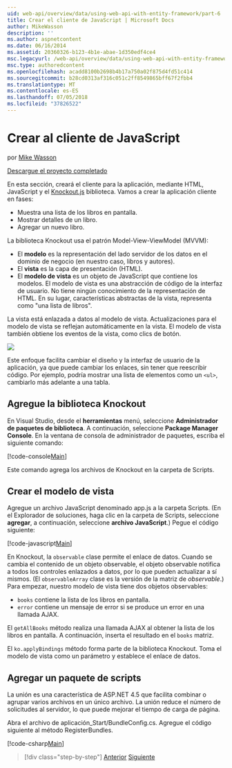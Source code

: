 ```yaml
---
uid: web-api/overview/data/using-web-api-with-entity-framework/part-6
title: Crear el cliente de JavaScript | Microsoft Docs
author: MikeWasson
description: ''
ms.author: aspnetcontent
ms.date: 06/16/2014
ms.assetid: 20360326-b123-4b1e-abae-1d350edf4ce4
msc.legacyurl: /web-api/overview/data/using-web-api-with-entity-framework/part-6
msc.type: authoredcontent
ms.openlocfilehash: acadd8100b2698b4b17a750a02f875d4fd51c414
ms.sourcegitcommit: b28cd0313af316c051c2ff8549865bff67f2fbb4
ms.translationtype: MT
ms.contentlocale: es-ES
ms.lasthandoff: 07/05/2018
ms.locfileid: "37826522"
---
```

<a name="create-the-javascript-client"></a>Crear al cliente de JavaScript
====================
por [Mike Wasson](https://github.com/MikeWasson)

[Descargue el proyecto completado](https://github.com/MikeWasson/BookService)

En esta sección, creará el cliente para la aplicación, mediante HTML, JavaScript y el [Knockout.js](http://knockoutjs.com/) biblioteca. Vamos a crear la aplicación cliente en fases:

- Muestra una lista de los libros en pantalla.
- Mostrar detalles de un libro.
- Agregar un nuevo libro.

La biblioteca Knockout usa el patrón Model-View-ViewModel (MVVM):

- El **modelo** es la representación del lado servidor de los datos en el dominio de negocio (en nuestro caso, libros y autores).
- El **vista** es la capa de presentación (HTML).
- El **modelo de vista** es un objeto de JavaScript que contiene los modelos. El modelo de vista es una abstracción de código de la interfaz de usuario. No tiene ningún conocimiento de la representación de HTML. En su lugar, características abstractas de la vista, representa como &quot;una lista de libros&quot;.

La vista está enlazada a datos al modelo de vista. Actualizaciones para el modelo de vista se reflejan automáticamente en la vista. El modelo de vista también obtiene los eventos de la vista, como clics de botón.

![](part-6/_static/image1.png)

Este enfoque facilita cambiar el diseño y la interfaz de usuario de la aplicación, ya que puede cambiar los enlaces, sin tener que reescribir código. Por ejemplo, podría mostrar una lista de elementos como un `<ul>`, cambiarlo más adelante a una tabla.

## <a name="add-the-knockout-library"></a>Agregue la biblioteca Knockout

En Visual Studio, desde el **herramientas** menú, seleccione **Administrador de paquetes de biblioteca**. A continuación, seleccione **Package Manager Console**. En la ventana de consola de administrador de paquetes, escriba el siguiente comando:

[!code-console[Main](part-6/samples/sample1.cmd)]

Este comando agrega los archivos de Knockout en la carpeta de Scripts.

## <a name="create-the-view-model"></a>Crear el modelo de vista

Agregue un archivo JavaScript denominado app.js a la carpeta Scripts. (En el Explorador de soluciones, haga clic en la carpeta de Scripts, seleccione **agregar**, a continuación, seleccione **archivo JavaScript**.) Pegue el código siguiente:

[!code-javascript[Main](part-6/samples/sample2.js)]

En Knockout, la `observable` clase permite el enlace de datos. Cuando se cambia el contenido de un objeto observable, el objeto observable notifica a todos los controles enlazados a datos, por lo que pueden actualizar a sí mismos. (El `observableArray` clase es la versión de la matriz de *observable*.) Para empezar, nuestro modelo de vista tiene dos objetos observables:

- `books` contiene la lista de los libros en pantalla.
- `error` contiene un mensaje de error si se produce un error en una llamada AJAX.

El `getAllBooks` método realiza una llamada AJAX al obtener la lista de los libros en pantalla. A continuación, inserta el resultado en el `books` matriz.

El `ko.applyBindings` método forma parte de la biblioteca Knockout. Toma el modelo de vista como un parámetro y establece el enlace de datos.

## <a name="add-a-script-bundle"></a>Agregar un paquete de scripts

La unión es una característica de ASP.NET 4.5 que facilita combinar o agrupar varios archivos en un único archivo. La unión reduce el número de solicitudes al servidor, lo que puede mejorar el tiempo de carga de página.

Abra el archivo de aplicación\_Start/BundleConfig.cs. Agregue el código siguiente al método RegisterBundles.

[!code-csharp[Main](part-6/samples/sample3.cs)]

> [!div class="step-by-step"]
> [Anterior](part-5.md)
> [Siguiente](part-7.md)

